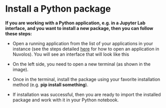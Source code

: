 # Install a Python package

**If you are working with a Python application, e.g. in a Jupyter Lab interface, and you want to install a new package, then you can follow these steps:**

* Open a running application from the list of your applications in your instance \(see the steps detailed [here]() for how to open an application in Nuvolos\). You will see an interface that will look like this

* On the left side, you need to open a new terminal \(as shown in the image\).
* Once in the terminal, install the package using your favorite installation method \(e.g. **pip install something**\).
* If installation was successful, then you are ready to import the installed package and work with it in your Python notebook.

